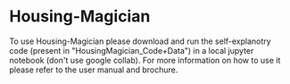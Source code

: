 # Housing-Magician
To use Housing-Magician please download and run the self-explanotry code (present in "HousingMagician_Code+Data") in a local jupyter notebook (don't use google collab). For more information on how to use it please refer to the user manual and brochure.
